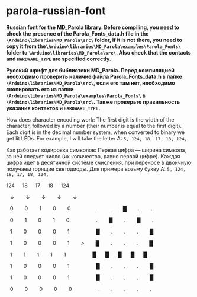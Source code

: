 # parola-russian-font
**Russian font for the MD_Parola library. Before compiling, you need to check the presence of the Parola_Fonts_data.h file in the `\Arduino\libraries\MD_Parola\src\` folder, if it is not there, you need to copy it from the`\Arduino\libraries\MD_Parola\examples\Parola_Fonts\` folder to `\Arduino\libraries\MD_Parola\src\`. Also check that the contacts and `HARDWARE_TYPE` are specified correctly.**

**Русский шрифт для библиотеки MD_Parola. Перед компиляцией необходимо проверить наличие файла Parola_Fonts_data.h в папке `\Arduino\libraries\MD_Parola\src\`, если его там нет, необходимо скопировать его из папки `\Arduino\libraries\MD_Parola\examples\Parola_Fonts\` в `\Arduino\libraries\MD_Parola\src\`. Также проверьте правильность указания контактов и `HARDWARE_TYPE`.**

How does character encoding work: The first digit is the width of the character, followed by a number (their number is equal to the first digit). Each digit is in the decimal number system, when converted to binary we get lit LEDs. For example, I will take the letter A: `5, 124, 18, 17, 18, 124,`

Как работает кодировка символов: Первая цифра — ширина символа, за ней следует число (их количество, равно первой цифре). Каждая цифра идет в десятичной системе счисления, при переносе в двоичную получаем горящие светодиоды. Для примера возьму букву А: `5, 124, 18, 17, 18, 124,`


<p>124⠀⠀18⠀⠀17⠀⠀18⠀⠀124</p>
<p>⠀↓⠀⠀⠀↓⠀⠀⠀↓⠀⠀⠀↓⠀⠀⠀↓</p>
<p>⠀0⠀⠀⠀0⠀⠀⠀1⠀⠀⠀0⠀⠀⠀0⠀⠀⠀⠀⠀⠀⠀.⠀⠀⠀.⠀⠀⠀█⠀⠀⠀.⠀⠀⠀.</p>
<p>⠀0⠀⠀⠀1⠀⠀⠀0⠀⠀⠀1⠀⠀⠀0⠀⠀⠀⠀⠀⠀⠀.⠀⠀⠀█⠀⠀⠀.⠀⠀⠀█⠀⠀⠀.</p>
<p>⠀1⠀⠀⠀0⠀⠀⠀0⠀⠀⠀0⠀⠀⠀1⠀⠀⠀⠀⠀⠀⠀█⠀⠀⠀.⠀⠀⠀.⠀⠀⠀.⠀⠀⠀█</p>
<p>⠀1⠀⠀⠀0⠀⠀⠀0⠀⠀⠀0⠀⠀⠀1⠀⠀⠀>⠀⠀⠀█⠀⠀⠀.⠀⠀⠀.⠀⠀⠀.⠀⠀⠀█</p>
<p>⠀1⠀⠀⠀1⠀⠀⠀1⠀⠀⠀1⠀⠀⠀1⠀⠀⠀⠀⠀⠀⠀█⠀⠀ █⠀⠀ █⠀⠀ █⠀⠀ █</p>
<p>⠀1⠀⠀⠀0⠀⠀⠀0⠀⠀⠀0⠀⠀⠀1⠀⠀⠀⠀⠀⠀⠀█⠀⠀⠀.⠀⠀⠀.⠀⠀⠀.⠀⠀⠀█</p>
<p>⠀1⠀⠀⠀0⠀⠀⠀0⠀⠀⠀0⠀⠀⠀1⠀⠀⠀⠀⠀⠀⠀█⠀⠀⠀.⠀⠀⠀.⠀⠀⠀.⠀⠀⠀█</p>
<p>⠀0⠀⠀⠀0⠀⠀⠀0⠀⠀⠀0⠀⠀⠀0⠀⠀⠀⠀⠀⠀⠀.⠀⠀⠀.⠀⠀⠀.⠀⠀⠀.⠀⠀⠀.</p>
